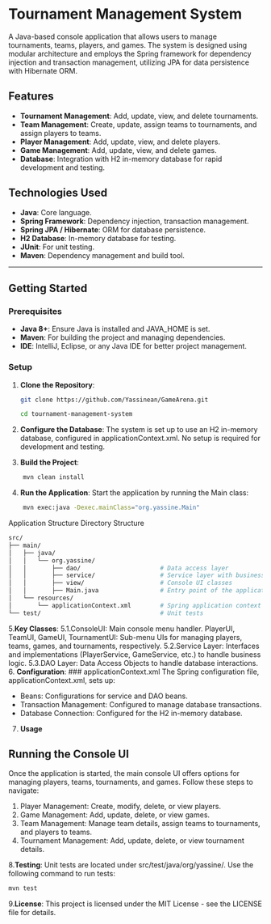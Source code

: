 # Tournament Management System

A Java-based console application that allows users to manage tournaments, teams, players, and games. The system is designed using modular architecture and employs the Spring framework for dependency injection and transaction management, utilizing JPA for data persistence with Hibernate ORM.

## Features

- **Tournament Management**: Add, update, view, and delete tournaments.
- **Team Management**: Create, update, assign teams to tournaments, and assign players to teams.
- **Player Management**: Add, update, view, and delete players.
- **Game Management**: Add, update, view, and delete games.
- **Database**: Integration with H2 in-memory database for rapid development and testing.

## Technologies Used

- **Java**: Core language.
- **Spring Framework**: Dependency injection, transaction management.
- **Spring JPA / Hibernate**: ORM for database persistence.
- **H2 Database**: In-memory database for testing.
- **JUnit**: For unit testing.
- **Maven**: Dependency management and build tool.

---

## Getting Started

### Prerequisites

- **Java 8+**: Ensure Java is installed and JAVA_HOME is set.
- **Maven**: For building the project and managing dependencies.
- **IDE**: IntelliJ, Eclipse, or any Java IDE for better project management.

### Setup

1. **Clone the Repository**:
   ```bash
   git clone https://github.com/Yassinean/GameArena.git
   ```
   ```bash
   cd tournament-management-system
    ```
   
2. **Configure the Database**:
  The system is set up to use an H2 in-memory database, configured in applicationContext.xml. No setup is required for development and testing.

3. **Build the Project**:

```bash
    mvn clean install
```
4. **Run the Application**:
 Start the application by running the Main class:

```bash
    mvn exec:java -Dexec.mainClass="org.yassine.Main"
   ```
Application Structure
Directory Structure
```bash
src/
├── main/
│   ├── java/
│   │   └── org.yassine/
│   │       ├── dao/                      # Data access layer
│   │       ├── service/                  # Service layer with business logic
│   │       ├── view/                     # Console UI classes
│   │       ├── Main.java                 # Entry point of the application
│   └── resources/
│       └── applicationContext.xml        # Spring application context and bean configuration
└── test/                                 # Unit tests
```

5.**Key Classes**:
    5.1.ConsoleUI: Main console menu handler.
        PlayerUI, TeamUI, GameUI, TournamentUI: Sub-menu UIs for managing players, teams, games, and tournaments, respectively.
    5.2.Service Layer: Interfaces and implementations (PlayerService, GameService, etc.) to handle business logic.
    5.3.DAO Layer: Data Access Objects to handle database interactions.
6. **Configuration**:
    ### applicationContext.xml
The Spring configuration file, applicationContext.xml, sets up:

  - Beans: Configurations for service and DAO beans.
  - Transaction Management: Configured to manage database transactions.
  - Database Connection: Configured for the H2 in-memory database.

7. **Usage**
## Running the Console UI
Once the application is started, the main console UI offers options for managing players, teams, tournaments, and games. Follow these steps to navigate:

1. Player Management: Create, modify, delete, or view players.
2. Game Management: Add, update, delete, or view games.
3. Team Management: Manage team details, assign teams to tournaments, and players to teams.
4. Tournament Management: Add, update, delete, or view tournament details.

8.**Testing**:
   Unit tests are located under src/test/java/org/yassine/. Use the following command to run tests:

```bash
mvn test
```
9.**License**:
This project is licensed under the MIT License - see the LICENSE file for details.

   